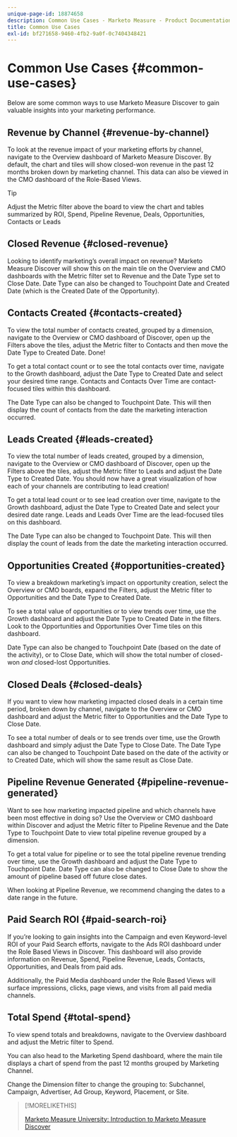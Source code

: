 ```yaml
---
unique-page-id: 18874658
description: Common Use Cases - Marketo Measure - Product Documentation
title: Common Use Cases
exl-id: bf271658-9460-4fb2-9a0f-0c7404348421
---
```

# Common Use Cases {#common-use-cases}

Below are some common ways to use Marketo Measure Discover to gain valuable insights into your marketing performance.

## Revenue by Channel {#revenue-by-channel}

To look at the revenue impact of your marketing efforts by channel, navigate to the Overview dashboard of Marketo Measure Discover. By default, the chart and tiles will show closed-won revenue in the past 12 months broken down by marketing channel. This data can also be viewed in the CMO dashboard of the Role-Based Views.

>[!TIP]
>
>Adjust the Metric filter above the board to view the chart and tables summarized by ROI, Spend, Pipeline Revenue, Deals, Opportunities, Contacts or Leads

## Closed Revenue {#closed-revenue}

Looking to identify marketing’s overall impact on revenue? Marketo Measure Discover will show this on the main tile on the Overview and CMO dashboards with the Metric filter set to Revenue and the Date Type set to Close Date. Date Type can also be changed to Touchpoint Date and Created Date (which is the Created Date of the Opportunity).

## Contacts Created {#contacts-created}

To view the total number of contacts created, grouped by a dimension, navigate to the Overview or CMO dashboard of Discover, open up the Filters above the tiles, adjust the Metric filter to Contacts and then move the Date Type to Created Date. Done!

To get a total contact count or to see the total contacts over time, navigate to the Growth dashboard, adjust the Date Type to Created Date and select your desired time range. Contacts and Contacts Over Time are contact-focused tiles within this dashboard.

The Date Type can also be changed to Touchpoint Date. This will then display the count of contacts from the date the marketing interaction occurred.

## Leads Created {#leads-created}

To view the total number of leads created, grouped by a dimension, navigate to the Overview or CMO dashboard of Discover, open up the Filters above the tiles, adjust the Metric filter to Leads and adjust the Date Type to Created Date. You should now have a great visualization of how each of your channels are contributing to lead creation!

To get a total lead count or to see lead creation over time, navigate to the Growth dashboard, adjust the Date Type to Created Date and select your desired date range. Leads and Leads Over Time are the lead-focused tiles on this dashboard.

The Date Type can also be changed to Touchpoint Date. This will then display the count of leads from the date the marketing interaction occurred.

## Opportunities Created {#opportunities-created}

To view a breakdown marketing’s impact on opportunity creation, select the Overview or CMO boards, expand the Filters, adjust the Metric filter to Opportunities and the Date Type to Created Date.

To see a total value of opportunities or to view trends over time, use the Growth dashboard and adjust the Date Type to Created Date in the filters. Look to the Opportunities and Opportunities Over Time tiles on this dashboard.

Date Type can also be changed to Touchpoint Date (based on the date of the activity), or to Close Date, which will show the total number of closed-won *and* closed-lost Opportunities.

## Closed Deals {#closed-deals}

If you want to view how marketing impacted closed deals in a certain time period, broken down by channel, navigate to the Overview or CMO dashboard and adjust the Metric filter to Opportunities and the Date Type to Close Date.

To see a total number of deals or to see trends over time, use the Growth dashboard and simply adjust the Date Type to Close Date. The Date Type can also be changed to Touchpoint Date based on the date of the activity or to Created Date, which will show the same result as Close Date.

## Pipeline Revenue Generated {#pipeline-revenue-generated}

Want to see how marketing impacted pipeline and which channels have been most effective in doing so? Use the Overview or CMO dashboard within Discover and adjust the Metric filter to Pipeline Revenue and the Date Type to Touchpoint Date to view total pipeline revenue grouped by a dimension.

To get a total value for pipeline or to see the total pipeline revenue trending over time, use the Growth dashboard and adjust the Date Type to Touchpoint Date. Date Type can also be changed to Close Date to show the amount of pipeline based off future close dates.

When looking at Pipeline Revenue, we recommend changing the dates to a date range in the future.

## Paid Search ROI {#paid-search-roi}

If you’re looking to gain insights into the Campaign and even Keyword-level ROI of your Paid Search efforts, navigate to the Ads ROI dashboard under the Role Based Views in Discover. This dashboard will also provide information on Revenue, Spend, Pipeline Revenue, Leads, Contacts, Opportunities, and Deals from paid ads.

Additionally, the Paid Media dashboard under the Role Based Views will surface impressions, clicks, page views, and visits from all paid media channels.

## Total Spend {#total-spend}

To view spend totals and breakdowns, navigate to the Overview dashboard and adjust the Metric filter to Spend.

You can also head to the Marketing Spend dashboard, where the main tile displays a chart of spend from the past 12 months grouped by Marketing Channel.

Change the Dimension filter to change the grouping to: Subchannel, Campaign, Advertiser, Ad Group, Keyword, Placement, or Site.

>[!MORELIKETHIS]
>
>[Marketo Measure University: Introduction to Marketo Measure Discover](https://universityonline.marketo.com/courses/bizible-discover/#/page/5c645586a7863a73ad3b23e6)
